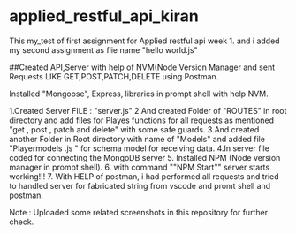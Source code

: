 # applied_restful_api_kiran
This my_test of first assignment for Applied restful api week 1.
and i added my second assignment as flie name "hello world.js"

##Created API,Server with help of NVM(Node Version Manager and sent Requests LIKE GET,POST,PATCH,DELETE using Postman.

Installed "Mongoose", Express, libraries in prompt shell with help NVM.

1.Created Server FILE : "server.js"
2.And created Folder of "ROUTES" in root directory and add files for Playes functions for all requests as mentioned "get , post , patch and delete" with some safe guards.
3.And created another Folder in Root directory with name of "Models" and added file "Playermodels .js " for schema model for receiving data.
4.In server file coded for connecting the MongoDB server 
5. Installed NPM (Node version manager in prompt shell).
6. with command ""NPM Start"" server starts working!!!
7. With HELP of postman, i had performed all requests and tried to handled server for fabricated string from vscode and promt shell and postman.

Note : Uploaded some related screenshots in this repository for further check.





